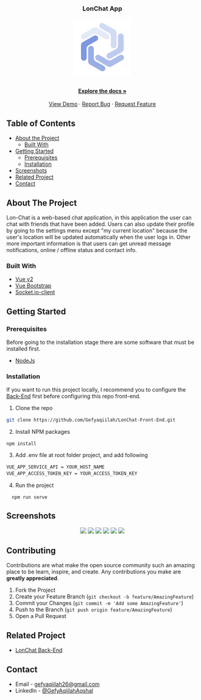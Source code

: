 <!--
*** Thanks for checking out this README Template. If you have a suggestion that would
*** make this better, please fork the repo and create a pull request or simply open
*** an issue with the tag "enhancement".
*** Thanks again! Now go create something AMAZING! :D
-->
<p align="center">
  <h3 align="center">LonChat App</h1>
  <p align="center">
    <img align="center" width="150"  src='./screenshots/logo.png' />
  </p>

  <p align="center">
    <br />
    <a href="https://github.com/Gefyaqiilah/LonChat-Front-End"><strong>Explore the docs »</strong></a>
    <br />
    <br />
    <a href="https://lonchat.netlify.app">View Demo</a>
    ·
    <a href="https://github.com/Gefyaqiilah/LonChat-Front-End">Report Bug</a>
    ·
    <a href="https://github.com/Gefyaqiilah/LonChat-Front-End">Request Feature</a>
  </p>
</p>

<!-- TABLE OF CONTENTS -->
## Table of Contents

* [About the Project](#about-the-project)
  * [Built With](#built-with)
* [Getting Started](#getting-started)
  * [Prerequisites](#prerequisites)
  * [Installation](#installation)
* [Screenshots](#screenshots)
* [Related Project](#related-project-backend)
* [Contact](#contact)



<!-- ABOUT THE PROJECT -->
## About The Project


Lon-Chat is a web-based chat application, in this application the user can chat with friends that have been added. Users can also update their profile by going to the settings menu except "my current location" because the user's location will be updated automatically when the user logs in. Other more important information is that users can get unread message notifications, online / offline status and contact info.

### Built With

* [Vue v2](https://vuejs.org/v2)
* [Vue Bootstrap](https://bootstrap-vue.org/)
* [Socket.io-client](https://socket.io/docs/v3/client-api/)


<!-- GETTING STARTED -->
## Getting Started

### Prerequisites

Before going to the installation stage there are some software that must be installed first.

* [NodeJs](https://nodejs.org/en/download/)

### Installation

If you want to run this project locally, I recommend you to configure the [Back-End](https://github.com/Gefyaqiilah/LonChat-Back-End) first before configuring this repo front-end.
1. Clone the repo
```sh
git clone https://github.com/Gefyaqiilah/LonChat-Front-End.git
```
2. Install NPM packages
```
npm install
```
3. Add .env file at root folder project, and add following
```sh
VUE_APP_SERVICE_API = YOUR_HOST_NAME
VUE_APP_ACCESS_TOKEN_KEY = YOUR_ACCESS_TOKEN_KEY
```
4. Run the project
```
  npm run serve
```



<!-- ROADMAP -->
## Screenshots

<p align='center'>
  <span>
      <image width="200" src='./screenshots/login.png' />
      <image width="200" src='./screenshots/register.png' />
      <image width="200" src='./screenshots/guide.png' />
      <image width="200" src='./screenshots/selected-chat.png' />
      <image width="200" src='./screenshots/contact-info.png' />
      <image width="200" src='./screenshots/profile.png' />
     

<!-- CONTRIBUTING -->
## Contributing

Contributions are what make the open source community such an amazing place to be learn, inspire, and create. Any contributions you make are **greatly appreciated**.

1. Fork the Project
2. Create your Feature Branch (`git checkout -b feature/AmazingFeature`)
3. Commit your Changes (`git commit -m 'Add some AmazingFeature'`)
4. Push to the Branch (`git push origin feature/AmazingFeature`)
5. Open a Pull Request



## Related Project
- [LonChat Back-End](https://github.com/Gefyaqiilah/LonChat-Back-End)


<!-- CONTACT -->
## Contact

- Email - gefyaqiilah26@gmail.com
- LinkedIn - [@GefyAqiilahAqshal](https://linkedin.com/in/gefyaqiilahaqshal)

